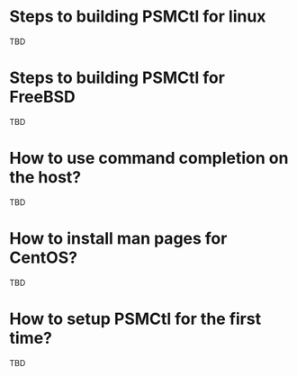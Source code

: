 # Steps to building PSMCtl for linux
TBD

# Steps to building PSMCtl for FreeBSD
TBD

# How to use command completion on the host?
TBD

# How to install man pages for CentOS?
TBD

# How to setup PSMCtl for the first time?
TBD